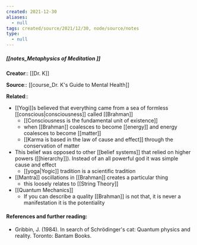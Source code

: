 ```yaml
---
created: 2021-12-30 
aliases:
  - null
tags: created/source/2021/12/30, node/source/notes
type:
  - null 
---
```


##### [[notes_Metaphysics of Meditation ]]
**Creator**:: [[Dr. K]]
 
**Source**:: [[course_Dr. K's Guide to Mental Health]]

**Related**:: 

- [[Yogi]]s believed that everything came from a sea of formless [[conscious|consciousness]] called [[Brahman]]
	- [[Consciousness is the fundamental unit of existence]]
	- when [[Brahman]] coalesces to become [[energy]] and energy coalesces to become [[matter]]
	- [[Karma is based in the law of cause and effect]] through the conservation of matter
- This belief was opposed to other [[belief systems]] that relied on higher powers ([[hierarchy]]). Instead of an all powerful god it was simple cause and effect
	- [[yoga|Yogic]] tradition is a scientific tradition
- [[Mantra]] oscillations in [[Brahman]] creates a particular thing
	- this loosely relates to [[String Theory]]
- [[Quantum Mechanics]]
	- If you can describe a quality [[Brahman]] is not that, it is never a manifestation it is the potentiality 

#### **References and further reading:**  
-   Gribbin, J. (1984). In search of Schrödinger's cat: Quantum physics and reality. Toronto: Bantam Books.